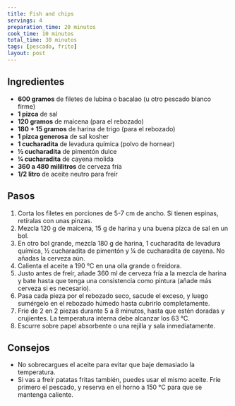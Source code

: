 ```yaml
---
title: Fish and chips
servings: 4
preparation_time: 20 minutos
cook_time: 10 minutos
total_time: 30 minutos
tags: [pescado, frito]
layout: post
---
```


## Ingredientes

- **600 gramos** de filetes de lubina o bacalao (u otro pescado blanco firme)
- **1 pizca** de sal
- **120 gramos** de maicena (para el rebozado)
- **180 + 15 gramos** de harina de trigo (para el rebozado)
- **1 pizca generosa** de sal kosher
- **1 cucharadita** de levadura química (polvo de hornear)
- **½ cucharadita** de pimentón dulce
- **¼ cucharadita** de cayena molida
- **360 a 480 mililitros** de cerveza fría
- **1/2 litro** de aceite neutro para freír

## Pasos

1. Corta los filetes en porciones de 5-7 cm de ancho. Si tienen espinas, retíralas con unas pinzas.
2. Mezcla 120 g de maicena, 15 g de harina y una buena pizca de sal en un bol.
3. En otro bol grande, mezcla 180 g de harina, 1 cucharadita de levadura química, ½ cucharadita de pimentón y ¼ de cucharadita de cayena. No añadas la cerveza aún.
4. Calienta el aceite a 190 °C en una olla grande o freidora.
5. Justo antes de freír, añade 360 ml de cerveza fría a la mezcla de harina y bate hasta que tenga una consistencia como pintura (añade más cerveza si es necesario).
6. Pasa cada pieza por el rebozado seco, sacude el exceso, y luego sumérgelo en el rebozado húmedo hasta cubrirlo completamente.
7. Fríe de 2 en 2 piezas durante 5 a 8 minutos, hasta que estén doradas y crujientes. La temperatura interna debe alcanzar los 63 °C.
8. Escurre sobre papel absorbente o una rejilla y sala inmediatamente.

## Consejos

- No sobrecargues el aceite para evitar que baje demasiado la temperatura.
- Si vas a freír patatas fritas también, puedes usar el mismo aceite. Fríe primero el pescado, y reserva en el horno a 150 °C para que se mantenga caliente.
